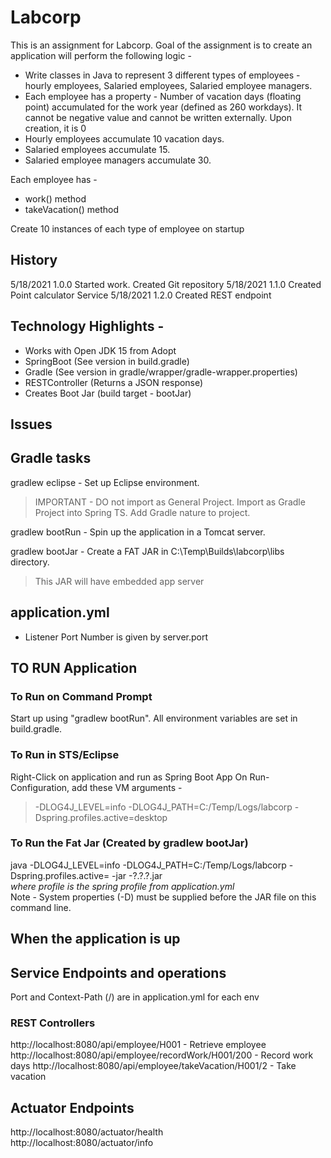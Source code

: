 # Labcorp

This is an assignment for Labcorp. Goal of the assignment is to create an application will perform the following logic -

- Write classes in Java to represent 3 different types of employees - hourly employees, Salaried employees, Salaried employee managers.
- Each employee has a property - Number of vacation days (floating point) accumulated for the work year (defined as 260 workdays). 
  It cannot be negative value and cannot be written externally. Upon creation, it is 0
- Hourly employees accumulate 10 vacation days.
- Salaried employees accumulate 15.
- Salaried employee managers accumulate 30.

Each employee has -
- work() method
- takeVacation() method 

Create 10 instances of each type of employee on startup


## History

5/18/2021  1.0.0   Started work. Created Git repository
5/18/2021  1.1.0   Created Point calculator Service
5/18/2021  1.2.0   Created REST endpoint

## Technology Highlights -

- Works with Open JDK 15 from Adopt
- SpringBoot (See version in build.gradle)
- Gradle (See version in gradle/wrapper/gradle-wrapper.properties)
- RESTController (Returns a JSON response)
- Creates Boot Jar (build target - bootJar)

## Issues

## Gradle tasks

gradlew eclipse  - Set up Eclipse environment. 
>IMPORTANT - DO not import as General Project.
>Import as Gradle Project into Spring TS. Add Gradle nature to project. 

gradlew bootRun  - Spin up the application in a Tomcat server. 

gradlew bootJar - Create a FAT JAR in C:\Temp\Builds\labcorp\libs directory. 
>This JAR will have embedded app server

## application.yml

- Listener Port Number is given by server.port

## TO RUN Application

### To Run on Command Prompt

Start up using "gradlew bootRun". All environment variables are set in build.gradle.

### To Run in STS/Eclipse

Right-Click on application and run as Spring Boot App
On Run-Configuration, add these VM arguments - 
>-DLOG4J_LEVEL=info -DLOG4J_PATH=C:/Temp/Logs/labcorp -Dspring.profiles.active=desktop

### To Run the Fat Jar (Created by gradlew bootJar)

java -DLOG4J_LEVEL=info -DLOG4J_PATH=C:/Temp/Logs/labcorp -Dspring.profiles.active=<profile> -jar <projectName>-?.?.?.jar   
*where profile is the spring profile from application.yml*  
Note - System properties (-D) must be supplied before the JAR file on this command line.


## When the application is up

## Service Endpoints and operations

Port and Context-Path (/) are in application.yml for each env

### REST Controllers

http://localhost:8080/api/employee/H001     			- Retrieve employee
http://localhost:8080/api/employee/recordWork/H001/200  - Record work days
http://localhost:8080/api/employee/takeVacation/H001/2 	- Take vacation

## Actuator Endpoints

http://localhost:8080/actuator/health  
http://localhost:8080/actuator/info  
